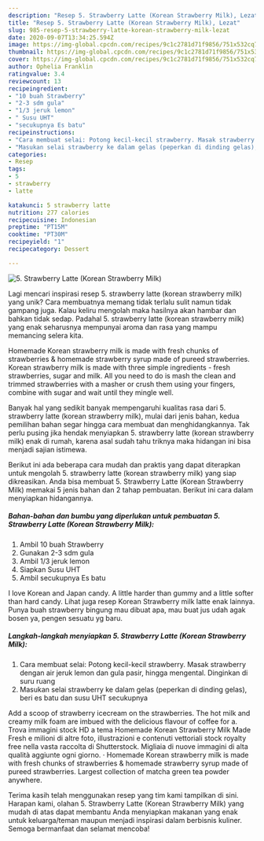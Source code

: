 ```yaml
---
description: "Resep 5. Strawberry Latte (Korean Strawberry Milk), Lezat"
title: "Resep 5. Strawberry Latte (Korean Strawberry Milk), Lezat"
slug: 985-resep-5-strawberry-latte-korean-strawberry-milk-lezat
date: 2020-09-07T13:34:25.594Z
image: https://img-global.cpcdn.com/recipes/9c1c2781d71f9856/751x532cq70/5-strawberry-latte-korean-strawberry-milk-foto-resep-utama.jpg
thumbnail: https://img-global.cpcdn.com/recipes/9c1c2781d71f9856/751x532cq70/5-strawberry-latte-korean-strawberry-milk-foto-resep-utama.jpg
cover: https://img-global.cpcdn.com/recipes/9c1c2781d71f9856/751x532cq70/5-strawberry-latte-korean-strawberry-milk-foto-resep-utama.jpg
author: Ophelia Franklin
ratingvalue: 3.4
reviewcount: 13
recipeingredient:
- "10 buah Strawberry"
- "2-3 sdm gula"
- "1/3 jeruk lemon"
- " Susu UHT"
- "secukupnya Es batu"
recipeinstructions:
- "Cara membuat selai: Potong kecil-kecil strawberry. Masak strawberry dengan air jeruk lemon dan gula pasir, hingga mengental. Dinginkan di suru ruang"
- "Masukan selai strawberry ke dalam gelas (peperkan di dinding gelas), beri es batu dan susu UHT secukupnya"
categories:
- Resep
tags:
- 5
- strawberry
- latte

katakunci: 5 strawberry latte 
nutrition: 277 calories
recipecuisine: Indonesian
preptime: "PT15M"
cooktime: "PT30M"
recipeyield: "1"
recipecategory: Dessert

---
```



![5. Strawberry Latte (Korean Strawberry Milk)](https://img-global.cpcdn.com/recipes/9c1c2781d71f9856/751x532cq70/5-strawberry-latte-korean-strawberry-milk-foto-resep-utama.jpg)

Lagi mencari inspirasi resep 5. strawberry latte (korean strawberry milk) yang unik? Cara membuatnya memang tidak terlalu sulit namun tidak gampang juga. Kalau keliru mengolah maka hasilnya akan hambar dan bahkan tidak sedap. Padahal 5. strawberry latte (korean strawberry milk) yang enak seharusnya mempunyai aroma dan rasa yang mampu memancing selera kita.

Homemade Korean strawberry milk is made with fresh chunks of strawberries &amp; homemade strawberry syrup made of pureed strawberries. Korean strawberry milk is made with three simple ingredients - fresh strawberries, sugar and milk. All you need to do is mash the clean and trimmed strawberries with a masher or crush them using your fingers, combine with sugar and wait until they mingle well.

Banyak hal yang sedikit banyak mempengaruhi kualitas rasa dari 5. strawberry latte (korean strawberry milk), mulai dari jenis bahan, kedua pemilihan bahan segar hingga cara membuat dan menghidangkannya. Tak perlu pusing jika hendak menyiapkan 5. strawberry latte (korean strawberry milk) enak di rumah, karena asal sudah tahu triknya maka hidangan ini bisa menjadi sajian istimewa.


Berikut ini ada beberapa cara mudah dan praktis yang dapat diterapkan untuk mengolah 5. strawberry latte (korean strawberry milk) yang siap dikreasikan. Anda bisa membuat 5. Strawberry Latte (Korean Strawberry Milk) memakai 5 jenis bahan dan 2 tahap pembuatan. Berikut ini cara dalam menyiapkan hidangannya.

<!--inarticleads1-->

##### Bahan-bahan dan bumbu yang diperlukan untuk pembuatan 5. Strawberry Latte (Korean Strawberry Milk):

1. Ambil 10 buah Strawberry
1. Gunakan 2-3 sdm gula
1. Ambil 1/3 jeruk lemon
1. Siapkan  Susu UHT
1. Ambil secukupnya Es batu


I love Korean and Japan candy. A little harder than gummy and a little softer than hard candy. Lihat juga resep Korean Strawberry milk latte enak lainnya. Punya buah strawberry bingung mau dibuat apa, mau buat jus udah agak bosen ya, pengen sesuatu yg baru. 

<!--inarticleads2-->

##### Langkah-langkah menyiapkan 5. Strawberry Latte (Korean Strawberry Milk):

1. Cara membuat selai: Potong kecil-kecil strawberry. Masak strawberry dengan air jeruk lemon dan gula pasir, hingga mengental. Dinginkan di suru ruang
1. Masukan selai strawberry ke dalam gelas (peperkan di dinding gelas), beri es batu dan susu UHT secukupnya


Add a scoop of strawberry icecream on the strawberries. The hot milk and creamy milk foam are imbued with the delicious flavour of coffee for a. Trova immagini stock HD a tema Homemade Korean Strawberry Milk Made Fresh e milioni di altre foto, illustrazioni e contenuti vettoriali stock royalty free nella vasta raccolta di Shutterstock. Migliaia di nuove immagini di alta qualità aggiunte ogni giorno. · Homemade Korean strawberry milk is made with fresh chunks of strawberries &amp; homemade strawberry syrup made of pureed strawberries. Largest collection of matcha green tea powder anywhere. 

Terima kasih telah menggunakan resep yang tim kami tampilkan di sini. Harapan kami, olahan 5. Strawberry Latte (Korean Strawberry Milk) yang mudah di atas dapat membantu Anda menyiapkan makanan yang enak untuk keluarga/teman maupun menjadi inspirasi dalam berbisnis kuliner. Semoga bermanfaat dan selamat mencoba!
